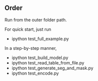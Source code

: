 ## Order
Run from the outer folder path.

For quick start, just run
- ipython test_full_example.py


In a step-by-step manner,
- ipython test_build_model.py
- ipython test_read_table_from_file.py
- ipython test_generate_seg_and_mask.py
- ipython test_encode.py
